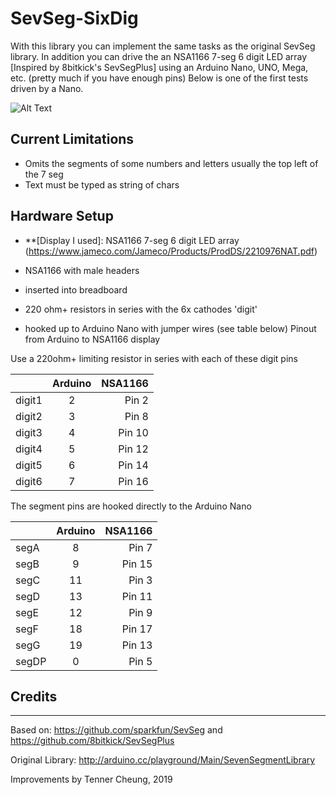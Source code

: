 # SevSeg-SixDig

With this library you can implement the same tasks as the original SevSeg library. In addition you can drive the an NSA1166 7-seg 6 digit LED array [Inspired by 8bitkick's SevSegPlus] using an Arduino Nano, UNO, Mega, etc. (pretty much if you have enough pins) Below is one of the first tests driven by a Nano.

![Alt Text](https://github.com/tennercheung/SevSeg-SixDig/blob/master/examples/example.gif)

## Current Limitations

- Omits the segments of some numbers and letters usually the top left of the 7 seg
- Text must be typed as string of chars

## Hardware Setup

* **[Display I used]: NSA1166 7-seg 6 digit LED array (https://www.jameco.com/Jameco/Products/ProdDS/2210976NAT.pdf)


* NSA1166 with male headers
* inserted into breadboard
* 220 ohm+ resistors in series with the 6x cathodes 'digit'
* hooked up to Arduino Nano with jumper wires (see table below)
Pinout from Arduino to NSA1166 display

Use a 220ohm+ limiting resistor in series with each of these digit pins

|        |Arduino  | NSA1166|
| :------------- | :----------: | -----------: |
|digit1     |2     |Pin 2|
|digit2     |3     |Pin 8|
|digit3     |4     |Pin 10|
|digit4     |5     |Pin 12|
|digit5     |6     |Pin 14|
|digit6     |7     |Pin 16|

The segment pins are hooked directly to the Arduino Nano

| |Arduino  |NSA1166|
| :------------- | :----------: | -----------: |
|segA       |8     |Pin 7|
|segB       |9     |Pin 15|
|segC       |11    |Pin 3|
|segD       |13    |Pin 11|
|segE       |12    |Pin 9|
|segF       |18    |Pin 17|
|segG       |19    |Pin 13|
|segDP      |0     |Pin 5|


## Credits
-------------------
Based on: https://github.com/sparkfun/SevSeg and https://github.com/8bitkick/SevSegPlus

Original Library: http://arduino.cc/playground/Main/SevenSegmentLibrary

Improvements by Tenner Cheung, 2019
